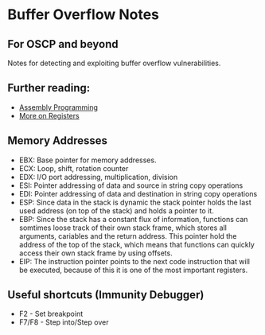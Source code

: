 # Buffer Overflow Notes
## For OSCP and beyond
Notes for detecting and exploiting buffer overflow vulnerabilities.

## Further reading: 
- [Assembly Programming](https://tutorialspoint.com/assembly_programming/)
- [More on Registers](https://wiki.skullsecurity.org/Registers)

## Memory Addresses

- EBX: Base pointer for memory addresses.
- ECX: Loop, shift, rotation counter
- EDX: I/O port addressing, multiplication, division
- ESI: Pointer addressing of data and source in string copy operations
- EDI: Pointer addressing of data and destination in string copy operations
- ESP: Since data in the stack is dynamic the stack pointer holds the last used address (on top of the stack) and holds a pointer to it.
- EBP: Since the stack has a constant flux of information, functions can somtimes loose track of their own stack frame, which stores all arguments, cariables and the return address. This pointer hold the address of the top of the stack, which means that functions can quickly access their own stack frame by using offsets. 
- EIP: The instruction pointer points to the next code instruction that will be executed, because of this it is one of the most important registers. 

## Useful shortcuts (Immunity Debugger)
- F2 - Set breakpoint
- F7/F8 - Step into/Step over